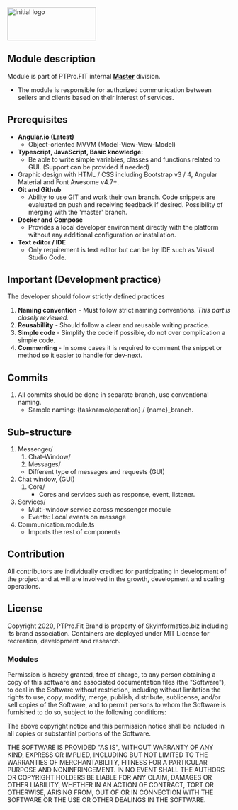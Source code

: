 

<img src="https://skyinformatics.biz/images/PTPro.png" width="200" height="75" alt="initial logo"/>

## Module description
Module is part of PTPro.FIT internal **[Master](https://github.com/elias-cloudbiz/PTPro.FIT-FE-Docker)** division. 
* The module is responsible for authorized communication between sellers and clients based on their interest of services. 

## Prerequisites

* **Angular.io (Latest)**
  * Object-oriented MVVM (Model-View-View-Model)
* **Typescript, JavaScript, Basic knowledge:**
  * Be able to write simple variables, classes and functions related to GUI. (Support can be provided if needed)
* Graphic design with HTML / CSS including Bootstrap v3 / 4, Angular Material and Font Awesome v4.7+.
* **Git and Github**
  * Ability to use GIT and work their own branch. Code snippets are evaluated on push and receiving feedback if desired. Possibility of merging with the 'master' branch.
* **Docker and Compose**
  * Provides a local developer environment directly with the platform without any additional configuration or installation.
* **Text editor / IDE**
  * Only requirement is text editor but can be by IDE such as Visual Studio Code.

## Important (Development practice)
The developer should follow strictly defined practices

 1. **Naming convention** - Must follow strict naming conventions. *This part is closely reviewed.*  
 2. **Reusabillity** -  Should follow a clear and reusable writing practice.
 3. **Simple code** - Simplify the code if possible, do not over complication a simple code.
 4. **Commenting** - In some cases it is required to comment the snippet or method so it easier to handle for dev-next. 
 

## Commits 

1. All commits should be done in separate branch, use conventional naming.
    * Sample naming: {taskname/operation} / {name}_branch.

## Sub-structure
1. Messenger/
    1. Chat-Window/
    2. Messages/
    * Different type of messages and requests (GUI)
2. Chat window, (GUI)
    1. Core/
        * Cores and services such as response, event, listener. 
3. Services/
    * Multi-window service across messenger module
    * Events: Local events on message
5. Communication.module.ts
    * Imports the rest of components 


## Contribution
All contributors are individually credited for participating in development of the project and at will are involved in the growth, development and scaling operations. 

## License
Copyright 2020, PTPro.Fit Brand is property of Skyinformatics.biz including its brand association. Containers are deployed under MIT License for recreation, development and research.
 
### Modules
Permission is hereby granted, free of charge, to any person obtaining a copy of this software and associated documentation files (the "Software"), to deal in the Software without restriction, including without limitation the rights to use, copy, modify, merge, publish, distribute, sublicense, and/or sell copies of the Software, and to permit persons to whom the Software is furnished to do so, subject to the following conditions:

The above copyright notice and this permission notice shall be included in all copies or substantial portions of the Software.

THE SOFTWARE IS PROVIDED "AS IS", WITHOUT WARRANTY OF ANY KIND, EXPRESS OR IMPLIED, INCLUDING BUT NOT LIMITED TO THE WARRANTIES OF MERCHANTABILITY, FITNESS FOR A PARTICULAR PURPOSE AND NONINFRINGEMENT. IN NO EVENT SHALL THE AUTHORS OR COPYRIGHT HOLDERS BE LIABLE FOR ANY CLAIM, DAMAGES OR OTHER LIABILITY, WHETHER IN AN ACTION OF CONTRACT, TORT OR OTHERWISE, ARISING FROM, OUT OF OR IN CONNECTION WITH THE SOFTWARE OR THE USE OR OTHER DEALINGS IN THE SOFTWARE.

